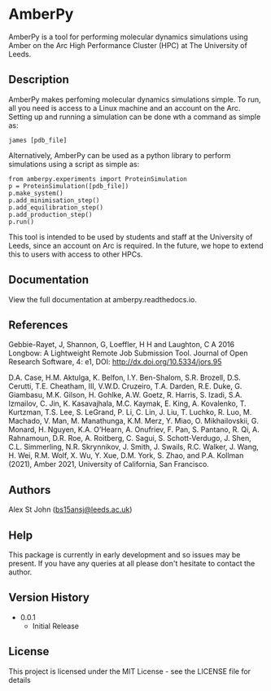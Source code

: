 # AmberPy

AmberPy is a tool for performing molecular dynamics simulations using Amber on the Arc High Performance Cluster (HPC) at The University of Leeds.

## Description

AmberPy makes perfoming molecular dynamics simulations simple. To run, all you need is access to a Linux machine and an account on the Arc. Setting up and running a simulation can be done wth a command as simple as:
```
james [pdb_file]
```

Alternatively, AmberPy can be used as a python library to perform simulations using a script as simple as:
```
from amberpy.experiments import ProteinSimulation
p = ProteinSimulation([pdb_file])
p.make_system()
p.add_minimisation_step()
p.add_equilibration_step()
p.add_production_step()
p.run()
```
This tool is intended to be used by students and staff at the University of Leeds, since an account on Arc is required. In the future, we hope to extend this to users with access to other HPCs. 

## Documentation

View the full documentation at amberpy.readthedocs.io.

## References

Gebbie-Rayet, J, Shannon, G, Loeffler, H H and Laughton, C A 2016 Longbow: A Lightweight Remote Job Submission Tool. Journal of Open Research Software, 4: e1, DOI: http://dx.doi.org/10.5334/jors.95

D.A. Case, H.M. Aktulga, K. Belfon, I.Y. Ben-Shalom, S.R. Brozell, D.S. Cerutti, T.E. Cheatham, III, V.W.D. Cruzeiro, T.A. Darden, R.E. Duke, G. Giambasu, M.K. Gilson, H. Gohlke, A.W. Goetz, R. Harris, S. Izadi, S.A. Izmailov, C. Jin, K. Kasavajhala, M.C. Kaymak, E. King, A. Kovalenko, T. Kurtzman, T.S. Lee, S. LeGrand, P. Li, C. Lin, J. Liu, T. Luchko, R. Luo, M. Machado, V. Man, M. Manathunga, K.M. Merz, Y. Miao, O. Mikhailovskii, G. Monard, H. Nguyen, K.A. O’Hearn, A. Onufriev, F. Pan, S. Pantano, R. Qi, A. Rahnamoun, D.R. Roe, A. Roitberg, C. Sagui, S. Schott-Verdugo, J. Shen, C.L. Simmerling, N.R. Skrynnikov, J. Smith, J. Swails, R.C. Walker, J. Wang, H. Wei, R.M. Wolf, X. Wu, Y. Xue, D.M. York, S. Zhao, and P.A. Kollman (2021), Amber 2021, University of California, San Francisco. 

## Authors

Alex St John (bs15ansj@leeds.ac.uk)

## Help

This package is currently in early development and so issues may be present. If you have any queries at all please don't hesitate to contact the author. 

## Version History

* 0.0.1
    * Initial Release

## License

This project is licensed under the MIT License - see the LICENSE file for details
